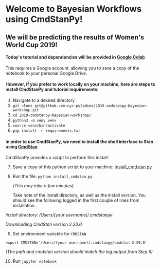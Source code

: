 # Welcome to Bayesian Workflows using CmdStanPy!

## We will be predicting the results of Women's World Cup 2019!

####  Today's tutorial and dependencies will be provided in [Google Colab](https://colab.research.google.com/)

This requires a Google account, allowing you to save a copy of the notebook to your personal Google Drive.

#### However, if you prefer to work locally on your machine, here are steps to install CmdStanPy and tutorial requirements:
1. Navigate to a desired directory
2. `git clone git@github.com:nyc-pyladies/2019-cmdstanpy-bayesian-workshop.git`
3. `cd 2019-cmdstanpy-bayesian-workshop/`
4. `python3 -m venv venv`
5. `source venv/bin/activate`
6. `pip install -r requirements.txt`

#### In order to use CmdStanPy, we need to install the shell interface to Stan using [CmdStan](https://mc-stan.org/users/interfaces/cmdstan)

CmdStanPy provides a script to perform this install:

7. Save a copy of this python script to your machine:
 [install_cmdstan.py](https://github.com/stan-dev/cmdstanpy/blob/master/bin/install_cmdstan)
8. Run the file: `python install_cmdstan.py`

	*(This may take a few minutes)*

	Take note of the install directory, as well as the install version. You should see the following logged in the first couple of lines from installation:

*Install directory: /Users/(your username)/.cmdstanpy*

*Downloading CmdStan version 2.20.0*

9. Set environment variable for `CMDSTAN`

`export CMDSTAN='/Users/(your username)/.cmdstanpy/cmdstan-2.20.0'`

*(The path and cmdstan version should match the log output from Step 6)*

10. Run `jupyter notebook`
